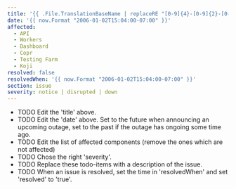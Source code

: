 ```yaml
---
title: '{{ .File.TranslationBaseName | replaceRE "[0-9]{4}-[0-9]{2}-[0-9]{2}-" "" | replaceRE "-" " " | title }}'
date: '{{ now.Format "2006-01-02T15:04:00-07:00" }}'
affected:
  - API
  - Workers
  - Dashboard
  - Copr
  - Testing Farm
  - Koji
resolved: false
resolvedWhen: '{{ now.Format "2006-01-02T15:04:00-07:00" }}'
section: issue
severity: notice | disrupted | down
---
```


* TODO Edit the 'title' above.
* TODO Edit the 'date' above. Set to the future when announcing an upcoming
  outage, set to the past if the outage has ongoing some time ago.
* TODO Edit the list of affected components (remove the ones which are not
  affected)
* TODO Chose the right 'severity'.
* TODO Replace these todo-items with a description of the issue.
* TODO When an issue is resolved, set the time in 'resolvedWhen' and set
  'resolved' to 'true'.
